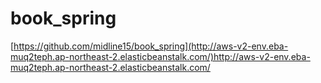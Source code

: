 # book_spring
[https://github.com/midline15/book_spring](http://aws-v2-env.eba-muq2teph.ap-northeast-2.elasticbeanstalk.com/)http://aws-v2-env.eba-muq2teph.ap-northeast-2.elasticbeanstalk.com/
